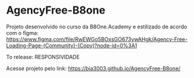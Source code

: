 # AgencyFree-B8one

Projeto desenvolvido no curso da B8One.Academy e estilizado de acordo com o figma: https://www.figma.com/file/RwEWGo5BOxsGO673ywAHgk/Agency-Free-Loading-Page-(Community)-(Copy)?node-id=0%3A1

To release: 
RESPONSIVIDADE

Acesse projeto pelo link: https://bia3003.github.io/AgencyFree-B8one/
